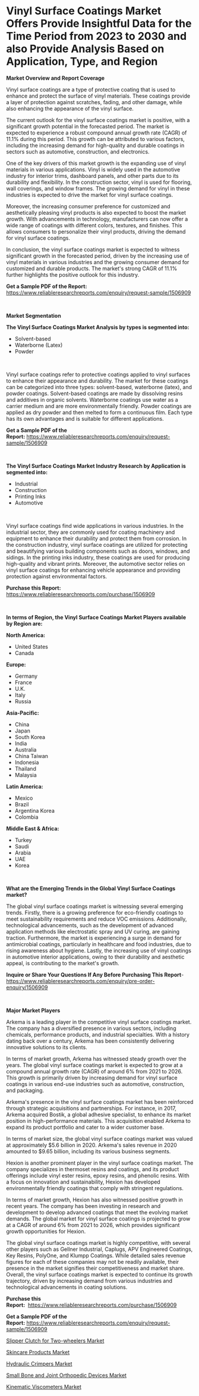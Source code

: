 <p><h1>Vinyl Surface Coatings Market Offers Provide Insightful Data for the Time Period from 2023 to 2030 and also Provide Analysis Based on Application, Type, and Region</h1></p><p><strong>Market Overview and Report Coverage</strong></p>
<p><p>Vinyl surface coatings are a type of protective coating that is used to enhance and protect the surface of vinyl materials. These coatings provide a layer of protection against scratches, fading, and other damage, while also enhancing the appearance of the vinyl surface.</p><p>The current outlook for the vinyl surface coatings market is positive, with a significant growth potential in the forecasted period. The market is expected to experience a robust compound annual growth rate (CAGR) of 11.1% during this period. This growth can be attributed to various factors, including the increasing demand for high-quality and durable coatings in sectors such as automotive, construction, and electronics.</p><p>One of the key drivers of this market growth is the expanding use of vinyl materials in various applications. Vinyl is widely used in the automotive industry for interior trims, dashboard panels, and other parts due to its durability and flexibility. In the construction sector, vinyl is used for flooring, wall coverings, and window frames. The growing demand for vinyl in these industries is expected to drive the market for vinyl surface coatings.</p><p>Moreover, the increasing consumer preference for customized and aesthetically pleasing vinyl products is also expected to boost the market growth. With advancements in technology, manufacturers can now offer a wide range of coatings with different colors, textures, and finishes. This allows consumers to personalize their vinyl products, driving the demand for vinyl surface coatings.</p><p>In conclusion, the vinyl surface coatings market is expected to witness significant growth in the forecasted period, driven by the increasing use of vinyl materials in various industries and the growing consumer demand for customized and durable products. The market's strong CAGR of 11.1% further highlights the positive outlook for this industry.</p></p>
<p><strong>Get a Sample PDF of the Report:</strong> <a href="https://www.reliableresearchreports.com/enquiry/request-sample/1506909">https://www.reliableresearchreports.com/enquiry/request-sample/1506909</a></p>
<p>&nbsp;</p>
<p><strong>Market Segmentation</strong></p>
<p><strong>The Vinyl Surface Coatings Market Analysis by types is segmented into:</strong></p>
<p><ul><li>Solvent-based</li><li>Waterborne (Latex)</li><li>Powder</li></ul></p>
<p>&nbsp;</p>
<p><p>Vinyl surface coatings refer to protective coatings applied to vinyl surfaces to enhance their appearance and durability. The market for these coatings can be categorized into three types: solvent-based, waterborne (latex), and powder coatings. Solvent-based coatings are made by dissolving resins and additives in organic solvents. Waterborne coatings use water as a carrier medium and are more environmentally friendly. Powder coatings are applied as dry powder and then melted to form a continuous film. Each type has its own advantages and is suitable for different applications.</p></p>
<p><strong>Get a Sample PDF of the Report:</strong>&nbsp;<a href="https://www.reliableresearchreports.com/enquiry/request-sample/1506909">https://www.reliableresearchreports.com/enquiry/request-sample/1506909</a></p>
<p>&nbsp;</p>
<p><strong>The Vinyl Surface Coatings Market Industry Research by Application is segmented into:</strong></p>
<p><ul><li>Industrial</li><li>Construction</li><li>Printing Inks</li><li>Automotive</li></ul></p>
<p>&nbsp;</p>
<p><p>Vinyl surface coatings find wide applications in various industries. In the industrial sector, they are commonly used for coating machinery and equipment to enhance their durability and protect them from corrosion. In the construction industry, vinyl surface coatings are utilized for protecting and beautifying various building components such as doors, windows, and sidings. In the printing inks industry, these coatings are used for producing high-quality and vibrant prints. Moreover, the automotive sector relies on vinyl surface coatings for enhancing vehicle appearance and providing protection against environmental factors.</p></p>
<p><strong>Purchase this Report:</strong>&nbsp; <a href="https://www.reliableresearchreports.com/purchase/1506909">https://www.reliableresearchreports.com/purchase/1506909</a></p>
<p>&nbsp;</p>
<p><strong>In terms of Region, the Vinyl Surface Coatings Market Players available by Region are:</strong></p>
<p>
    <p> <strong> North America: </strong>
        <ul>
            <li>United States</li>
            <li>Canada</li>
        </ul>
        </p> 
    <p> <strong> Europe: </strong>
        <ul>
            <li>Germany</li>
            <li>France</li>
            <li>U.K.</li>
            <li>Italy</li>
            <li>Russia</li>
        </ul>
        </p> 
    <p> <strong> Asia-Pacific: </strong>
        <ul>
            <li>China</li>
            <li>Japan</li>
            <li>South Korea</li>
            <li>India</li>
            <li>Australia</li>
            <li>China Taiwan</li>
            <li>Indonesia</li>
            <li>Thailand</li>
            <li>Malaysia</li>
        </ul>
        </p> 
    <p> <strong> Latin America: </strong>
        <ul>
            <li>Mexico</li>
            <li>Brazil</li>
            <li>Argentina Korea</li>
            <li>Colombia</li>
        </ul>
        </p> 
    <p> <strong> Middle East & Africa: </strong>
        <ul>
            <li>Turkey</li>
            <li>Saudi</li>
            <li>Arabia</li>
            <li>UAE</li>
            <li>Korea</li>
        </ul>
    </p>
    </p>
<p>&nbsp;</p>
<p><strong>What are the Emerging Trends in the Global Vinyl Surface Coatings market?</strong></p>
<p><p>The global vinyl surface coatings market is witnessing several emerging trends. Firstly, there is a growing preference for eco-friendly coatings to meet sustainability requirements and reduce VOC emissions. Additionally, technological advancements, such as the development of advanced application methods like electrostatic spray and UV curing, are gaining traction. Furthermore, the market is experiencing a surge in demand for antimicrobial coatings, particularly in healthcare and food industries, due to rising awareness about hygiene. Lastly, the increasing use of vinyl coatings in automotive interior applications, owing to their durability and aesthetic appeal, is contributing to the market's growth.</p></p>
<p><strong>Inquire or Share Your Questions If Any Before Purchasing This Report</strong>- <a href="https://www.reliableresearchreports.com/enquiry/pre-order-enquiry/1506909">https://www.reliableresearchreports.com/enquiry/pre-order-enquiry/1506909</a></p>
<p>&nbsp;</p>
<p><strong>Major Market Players</strong></p>
<p><p>Arkema is a leading player in the competitive vinyl surface coatings market. The company has a diversified presence in various sectors, including chemicals, performance products, and industrial specialties. With a history dating back over a century, Arkema has been consistently delivering innovative solutions to its clients.</p><p>In terms of market growth, Arkema has witnessed steady growth over the years. The global vinyl surface coatings market is expected to grow at a compound annual growth rate (CAGR) of around 6% from 2021 to 2026. This growth is primarily driven by increasing demand for vinyl surface coatings in various end-use industries such as automotive, construction, and packaging.</p><p>Arkema's presence in the vinyl surface coatings market has been reinforced through strategic acquisitions and partnerships. For instance, in 2017, Arkema acquired Bostik, a global adhesive specialist, to enhance its market position in high-performance materials. This acquisition enabled Arkema to expand its product portfolio and cater to a wider customer base.</p><p>In terms of market size, the global vinyl surface coatings market was valued at approximately $5.6 billion in 2020. Arkema's sales revenue in 2020 amounted to $9.65 billion, including its various business segments.</p><p>Hexion is another prominent player in the vinyl surface coatings market. The company specializes in thermoset resins and coatings, and its product offerings include vinyl ester resins, epoxy resins, and phenolic resins. With a focus on innovation and sustainability, Hexion has developed environmentally friendly coatings that comply with stringent regulations.</p><p>In terms of market growth, Hexion has also witnessed positive growth in recent years. The company has been investing in research and development to develop advanced coatings that meet the evolving market demands. The global market for vinyl surface coatings is projected to grow at a CAGR of around 6% from 2021 to 2026, which provides significant growth opportunities for Hexion.</p><p>The global vinyl surface coatings market is highly competitive, with several other players such as Gellner Industrial, Caplugs, APV Engineered Coatings, Key Resins, PolyOne, and Klumpp Coatings. While detailed sales revenue figures for each of these companies may not be readily available, their presence in the market signifies their competitiveness and market share. Overall, the vinyl surface coatings market is expected to continue its growth trajectory, driven by increasing demand from various industries and technological advancements in coating solutions.</p></p>
<p><strong>Purchase this Report:</strong>&nbsp;&nbsp;<a href="https://www.reliableresearchreports.com/purchase/1506909">https://www.reliableresearchreports.com/purchase/1506909</a></p>
<p></p>
<p><strong>Get a Sample PDF of the Report:</strong>&nbsp;<a href="https://www.reliableresearchreports.com/enquiry/request-sample/1506909">https://www.reliableresearchreports.com/enquiry/request-sample/1506909</a></p>
<p><p><a href="https://www.linkedin.com/pulse/slipper-clutch-two-wheelers-market-size-forecast-2023-2030-mkt-gain/">Slipper Clutch for Two-wheelers Market</a></p><p><a href="https://www.linkedin.com/pulse/skincare-products-market-size-forecast-2023-2030-insight-xperts/">Skincare Products Market</a></p><p><a href="https://medium.com/@kyliebodei/hydraulic-crimpers-market-size-growth-forecast-2023-2030-759e794b584b">Hydraulic Crimpers Market</a></p><p><a href="https://www.linkedin.com/pulse/small-bone-joint-orthopedic-devices-market-size-forecast/">Small Bone and Joint Orthopedic Devices Market</a></p><p><a href="https://medium.com/@hazelharvey1918/kinematic-viscometers-market-size-growth-forecast-2023-2030-29293068ccd1">Kinematic Viscometers Market</a></p></p>